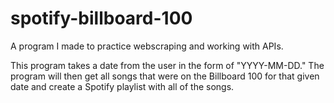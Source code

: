 # spotify-billboard-100

A program I made to practice webscraping and working with APIs.

This program takes a date from the user in the form of "YYYY-MM-DD." The program will then get all songs that were on the Billboard 100 for that given date and 
create a Spotify playlist with all of the songs.
